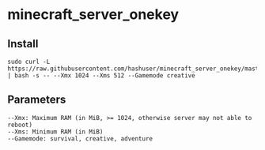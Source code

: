 # minecraft_server_onekey
## Install
```
sudo curl -L https://raw.githubusercontent.com/hashuser/minecraft_server_onekey/master/install.sh | bash -s -- --Xmx 1024 --Xms 512 --Gamemode creative 
```
## Parameters
```
--Xmx: Maximum RAM (in MiB, >= 1024, otherwise server may not able to reboot)
--Xms: Minimum RAM (in MiB)
--Gamemode: survival, creative, adventure
```
